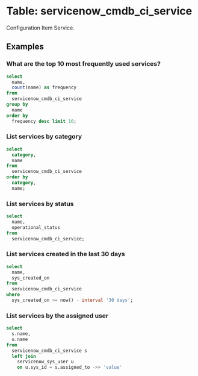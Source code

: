 # Table: servicenow_cmdb_ci_service

Configuration Item Service.

## Examples

### What are the top 10 most frequently used services?

```sql
select
  name,
  count(name) as frequency 
from
  servicenow_cmdb_ci_service 
group by
  name 
order by
  frequency desc limit 10;
```

### List services by category

```sql
select
  category,
  name 
from
  servicenow_cmdb_ci_service 
order by
  category,
  name;
```

### List services by status

```sql
select
  name,
  operational_status 
from
  servicenow_cmdb_ci_service;
```

### List services created in the last 30 days

```sql
select
  name,
  sys_created_on 
from
  servicenow_cmdb_ci_service 
where
  sys_created_on >= now() - interval '30 days';
```

### List services by the assigned user

```sql
select
  s.name,
  u.name 
from
  servicenow_cmdb_ci_service s 
  left join
    servicenow_sys_user u 
    on u.sys_id = s.assigned_to ->> 'value'
```
